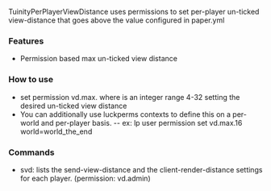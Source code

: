 TuinityPerPlayerViewDistance uses permissions to set per-player un-ticked view-distance that goes above the value configured in paper.yml

### Features

- Permission based max un-ticked view distance

### How to use
- set permission vd.max.<vd> where <vd> is an integer range 4-32 setting the desired un-ticked view distance
- You can additionally use luckperms contexts to define this on a per-world and per-player basis.
-- ex: lp user <some player> permission set vd.max.16 world=world_the_end

### Commands
- svd: lists the send-view-distance and the client-render-distance settings for each player. (permission: vd.admin)



